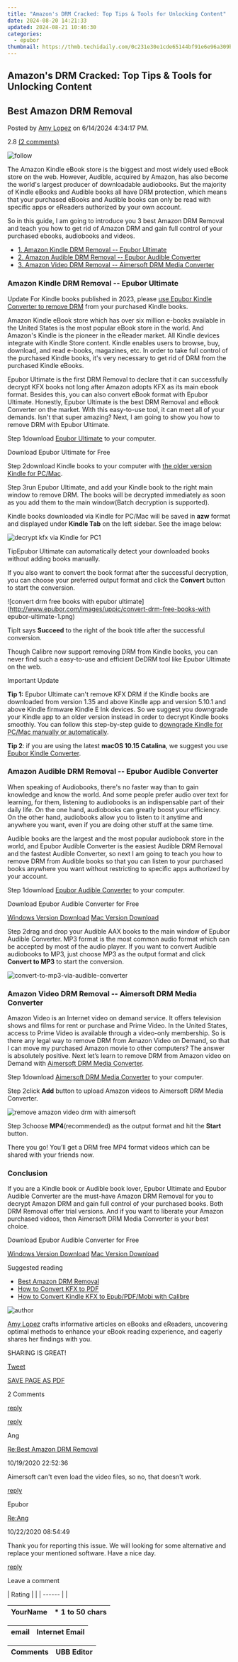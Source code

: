 ```yaml
---
title: "Amazon's DRM Cracked: Top Tips & Tools for Unlocking Content"
date: 2024-08-20 14:21:33
updated: 2024-08-21 10:46:30
categories:
  - epubor
thumbnail: https://thmb.techidaily.com/0c231e30e1cde65144bf91e6e96a309bb581e79a51b0603eaf2331d2401d5ca6.jpg
---
```


## Amazon's DRM Cracked: Top Tips & Tools for Unlocking Content

## Best Amazon DRM Removal

Posted by [Amy Lopez](https://shorturl.at/bmsEO) on 6/14/2024 4:34:17 PM.

2.8 [(2 comments)](http://www.epubor.com/#comment-area) 



![follow](http://www.epubor.com/images/follow.png)

[](https://twitter.com/intent/tweet?) 

The Amazon Kindle eBook store is the biggest and most widely used eBook store on the web. However, Audible, acquired by Amazon, has also become the world's largest producer of downloadable audiobooks. But the majority of Kindle eBooks and Audible books all have DRM protection, which means that your purchased eBooks and Audible books can only be read with specific apps or eReaders authorized by your own account. 

So in this guide, I am going to introduce you 3 best Amazon DRM Removal and teach you how to get rid of Amazon DRM and gain full control of your purchased ebooks, audiobooks and videos.

* [1\. Amazon Kindle DRM Removal -- Epubor Ultimate](https://tools.techidaily.com/epubor/products/)
* [2\. Amazon Audible DRM Removal -- Epubor Audible Converter](https://tools.techidaily.com/epubor/products/)
* [3\. Amazon Video DRM Removal -- Aimersoft DRM Media Converter](https://tools.techidaily.com/epubor/products/)

### Amazon Kindle DRM Removal -- Epubor Ultimate

Update For Kindle books published in 2023, please [use Epubor Kindle Converter to remove DRM](https://tools.techidaily.com/epubor/ultimate/) from your purchased Kindle books. 

Amazon Kindle eBook store which has over six million e-books available in the United States is the most popular eBook store in the world. And Amazon's Kindle is the pioneer in the eReader market. All Kindle devices integrate with Kindle Store content. Kindle enables users to browse, buy, download, and read e-books, magazines, etc. In order to take full control of the purchased Kindle books, it's very necessary to get rid of DRM from the purchased Kindle eBooks. 

Epubor Ultimate is the first DRM Removal to declare that it can successfully decrypt KFX books not long after Amazon adopts KFX as its main ebook format. Besides this, you can also convert eBook format with Epubor Ultimate. Honestly, Epubor Ultimate is the best DRM Removal and eBook Converter on the market. With this easy-to-use tool, it can meet all of your demands. Isn't that super amazing? Next, I am going to show you how to remove DRM with Epubor Ultimate.

Step 1download [Epubor Ultimate](https://tools.techidaily.com/epubor/ultimate/) to your computer.

Download Epubor Ultimate for Free

[](https://tools.techidaily.com/epubor/ultimate/) [](https://tools.techidaily.com/epubor/ultimate/) 

Step 2download Kindle books to your computer with [the older version Kindle for PC/Mac](https://tools.techidaily.com/epubor/products/).

Step 3run Epubor Ultimate, and add your Kindle book to the right main window to remove DRM. The books will be decrypted immediately as soon as you add them to the main window(Batch decryption is supported).

Kindle books downloaded via Kindle for PC/Mac will be saved in **azw** format and displayed under **Kindle Tab** on the left sidebar. See the image below:

![decrypt kfx via Kindle for PC1](http://www.epubor.com/images/uppic/decrypt-kfx-via-Kindle-for-PC1.png)

TipEpubor Ultimate can automatically detect your downloaded books without adding books manually.

If you also want to convert the book format after the successful decryption, you can choose your preferred output format and click the **Convert** button to start the conversion. 

![convert drm free books with epubor ultimate](http://www.epubor.com/images/uppic/convert-drm-free-books-with epubor-ultimate-1.png)

TipIt says **Succeed** to the right of the book title after the successful conversion.

Though Calibre now support removing DRM from Kindle books, you can never find such a easy-to-use and efficient DeDRM tool like Epubor Ultimate on the web.

Important Update

**Tip 1:** Epubor Ultimate can't remove KFX DRM if the Kindle books are downloaded from version 1.35 and above Kindle app and version 5.10.1 and above Kindle firmware Kindle E Ink devices. So we suggest you downgrade your Kindle app to an older version instead in order to decrypt Kindle books smoothly. You can follow this step-by-step guide to [downgrade Kindle for PC/Mac manually or automatically](https://tools.techidaily.com/epubor/products/). 

**Tip 2**: if you are using the latest **macOS 10.15 Catalina**, we suggest you use [Epubor Kindle Converter](https://tools.techidaily.com/epubor/kindle-converter/).

### Amazon Audible DRM Removal -- Epubor Audible Converter

When speaking of Audiobooks, there's no faster way than to gain knowledge and know the world. And some people prefer audio over text for learning, for them, listening to audiobooks is an indispensable part of their daily life. On the one hand, audiobooks can greatly boost your efficiency. On the other hand, audiobooks allow you to listen to it anytime and anywhere you want, even if you are doing other stuff at the same time. 

Audible books are the largest and the most popular audiobook store in the world, and Epubor Audible Converter is the easiest Audible DRM Removal and the fastest Audible Converter, so next I am going to teach you how to remove DRM from Audible books so that you can listen to your purchased books anywhere you want without restricting to specific apps authorized by your account.

Step 1download [Epubor Audible Converter](https://tools.techidaily.com/epubor/audible-converter/) to your computer.

Download Epubor Audible Converter for Free

[Windows Version Download](https://tools.techidaily.com/epubor/audible-converter/) [Mac Version Download](https://tools.techidaily.com/epubor/audible-converter/)

Step 2drag and drop your Audible AAX books to the main window of Epubor Audible Converter. MP3 format is the most common audio format which can be accepted by most of the audio player. If you want to convert Audible audiobooks to MP3, just choose MP3 as the output format and click **Convert to MP3** to start the conversion.

![convert-to-mp3-via-audible-converter](http://www.epubor.com/images/uppic/convert-to-mp3-via-audible-converter-01.png)

### Amazon Video DRM Removal -- Aimersoft DRM Media Converter

Amazon Video is an Internet video on demand service. It offers television shows and films for rent or purchase and Prime Video. In the United States, access to Prime Video is available through a video-only membership. So is there any legal way to remove DRM from Amazon Video on Demand, so that I can move my purchased Amazon movie to other computers? The answer is absolutely positive. Next let’s learn to remove DRM from Amazon video on Demand with [Aimersoft DRM Media Converter](https://www.aimersoft.com/drm-media-converter.html).

Step 1download [Aimersoft DRM Media Converter](https://www.aimersoft.com/drm-media-converter.html) to your computer.

Step 2click **Add** button to upload Amazon videos to Aimersoft DRM Media Converter.

![remove amazon video drm with aimersoft](http://www.epubor.com/images/uppic/amazon-video-drm-remove.png)

Step 3choose **MP4**(recommended) as the output format and hit the **Start** button.

There you go! You’ll get a DRM free MP4 format videos which can be shared with your friends now.

### Conclusion

If you are a Kindle book or Audible book lover, Epubor Ultimate and Epubor Audible Converter are the must-have Amazon DRM Removal for you to decrypt Amazon DRM and gain full control of your purchased books. Both DRM Removal offer trial versions. And if you want to liberate your Amazon purchased videos, then Aimersoft DRM Media Converter is your best choice. 

Download Epubor Audible Converter for Free

[Windows Version Download](https://tools.techidaily.com/epubor/audible-converter/) [Mac Version Download](https://tools.techidaily.com/epubor/audible-converter/)

Suggested reading

* [Best Amazon DRM Removal](https://tools.techidaily.com/epubor/products/)
* [How to Convert KFX to PDF](https://tools.techidaily.com/epubor/products/)
* [How to Convert Kindle KFX to Epub/PDF/Mobi with Calibre](https://tools.techidaily.com/epubor/products/)

![author](http://www.epubor.com/images/uppic/Hillary.png)

[Amy Lopez](https://shorturl.at/bmsEO) crafts informative articles on eBooks and eReaders, uncovering optimal methods to enhance your eBook reading experience, and eagerly shares her findings with you.

SHARING IS GREAT!

[Tweet](https://twitter.com/share) 

[SAVE PAGE AS PDF](https://tools.techidaily.com/epubor/products/) 



2 Comments

[reply](https://tools.techidaily.com/epubor/products/) 

[reply](https://tools.techidaily.com/epubor/products/) 

Ang

[Re:Best Amazon DRM Removal](https://tools.techidaily.com/epubor/products/)

10/19/2020 22:52:36

Aimersoft can't even load the video files, so no, that doesn't work.

[reply](https://tools.techidaily.com/epubor/products/) 

Epubor 

[Re:Ang](https://tools.techidaily.com/epubor/products/)

10/22/2020 08:54:49

Thank you for reporting this issue. We will looking for some alternative and replace your mentioned software. Have a nice day.

[reply](https://tools.techidaily.com/epubor/products/) 

Leave a comment

| Rating |  |
| ------ |  |

| YourName | \*  1 to 50 chars |
| -------- | ----------------- |

| email | Internet Email |
| ----- | -------------- |

| Comments | UBB Editor |
| -------- | ---------- |

<ins class="adsbygoogle"
     style="display:block"
     data-ad-format="autorelaxed"
     data-ad-client="ca-pub-7571918770474297"
     data-ad-slot="1223367746"></ins>



<ins class="adsbygoogle"
     style="display:block"
     data-ad-client="ca-pub-7571918770474297"
     data-ad-slot="8358498916"
     data-ad-format="auto"
     data-full-width-responsive="true"></ins>

